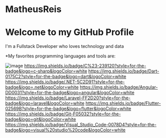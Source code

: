 # MatheusReis

# Welcome to my GitHub Profile

I'm a Fullstack Developer who loves technology and data

*My favorites programming languages and tools are:

![image](https://img.shields.io/badge/TypeScript-007ACC?style=for-the-badge&logo=typescript&logoColor=white)
https://img.shields.io/badge/C%23-239120?style=for-the-badge&logo=c-sharp&logoColor=white
https://img.shields.io/badge/Dart-0175C2?style=for-the-badge&logo=dart&logoColor=white
https://img.shields.io/badge/.NET-5C2D91?style=for-the-badge&logo=.net&logoColor=white
https://img.shields.io/badge/Angular-DD0031?style=for-the-badge&logo=angular&logoColor=white
https://img.shields.io/badge/Laravel-FF2D20?style=for-the-badge&logo=laravel&logoColor=white
https://img.shields.io/badge/Flutter-02569B?style=for-the-badge&logo=flutter&logoColor=white
https://img.shields.io/badge/Git-F05032?style=for-the-badge&logo=git&logoColor=white
https://img.shields.io/badge/Visual_Studio_Code-0078D4?style=for-the-badge&logo=visual%20studio%20code&logoColor=white
